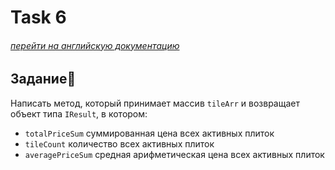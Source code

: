 # Task 6

###### [перейти на английскую документацию](./README.md)

## Задание📝

Написать метод, который принимает массив `tileArr` и возвращает объект типа `IResult`, в котором:

 * `totalPriceSum` суммированная цена всех активных плиток
 * `tileCount` количество всех активных плиток
 * `averagePriceSum` средная арифметическая цена всех активных плиток
